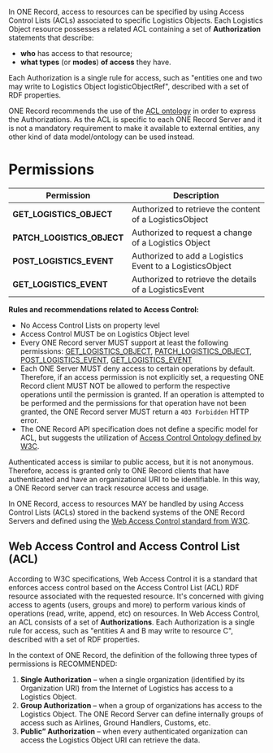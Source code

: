 In ONE Record, access to resources can be specified by using Access Control Lists (ACLs) associated to specific Logistics Objects.
Each Logistics Object resource possesses a related ACL containing a set of **Authorization** statements that describe:

- **who** has access to that resource;
- **what types** (or **modes**) **of access** they have.

Each Authorization is a single rule for access, such as "entities one and two may write to Logistics Object logisticObjectRef", described with a set of RDF properties.

ONE Record recommends the use of the [ACL ontology](https://www.w3.org/ns/auth/acl) in order to express the Authorizations. As the ACL is specific to each ONE Record Server and it is not a mandatory requirement to make it available to external entities, any other kind of data model/ontology can be used instead.

# Permissions

| Permission                      | Description                                                  |
| ------------------------------- |  ----------------------------------------------------------- |
| **GET_LOGISTICS_OBJECT**        | Authorized to retrieve the content of a LogisticsObject      |
| **PATCH_LOGISTICS_OBJECT**      | Authorized to request a change of a Logistics Object         |
| **POST_LOGISTICS_EVENT**        | Authorized to add a Logistics Event to a LogisticsObject     |
| **GET_LOGISTICS_EVENT**         | Authorized to retrieve the details of a LogisticsEvent       |

**Rules and recommendations related to Access Control:**

- No Access Control Lists on property level
- Access Control MUST be on Logistics Object level
- Every ONE Record server MUST support at least the following permissions: [GET_LOGISTICS_OBJECT](https://onerecord.iata.org/ns/api#GET_LOGISTICS_OBJECT), [PATCH_LOGISTICS_OBJECT](https://onerecord.iata.org/ns/api#PATCH_LOGISTICS_OBJECT), [POST_LOGISTICS_EVENT](https://onerecord.iata.org/ns/api#POST_LOGISTICS_EVENT), [GET_LOGISTICS_EVENT](https://onerecord.iata.org/ns/api#GET_LOGISTICS_EVENT)
- Each ONE Server MUST deny access to certain operations by default. Therefore, if an access permission is not explicitly set, a requesting ONE Record client MUST NOT be allowed to perform the respective operations until the permission is granted. If an operation is attempted to be performed and the permissions for that operation have not been granted, the ONE Record server MUST return a `403 Forbidden` HTTP error.
- The ONE Record API specification does not define a specific model for ACL, but suggests the utilization of [Access Control Ontology defined by W3C](https://www.w3.org/ns/auth/acl).

Authenticated access is similar to public access, but it is not anonymous. 
Therefore, access is granted only to ONE Record clients that have authenticated and have an organizational URI to be identifiable. 
In this way, a ONE Record server can track resource access and usage.

In ONE Record, access to resources MAY be handled by using Access Control Lists (ACLs) stored in the backend systems of the ONE Record Servers and defined using the [Web Access Control standard from W3C](https://www.w3.org/wiki/WebAccessControl).

## Web Access Control and Access Control List (ACL)

According to W3C specifications, Web Access Control it is a standard that enforces access control based on the Access Control List (ACL) RDF resource associated with the requested resource. 
It's concerned with giving access to agents (users, groups and more) to perform various kinds of operations (read, write, append, etc) on resources. 
In Web Access Control, an ACL consists of a set of **Authorizations**. 
Each Authorization is a single rule for access, such as "entities A and B may write to resource C", described with a set of RDF properties.

In the context of ONE Record, the definition of the following three types of permissions is RECOMMENDED:

1. **Single Authorization** – when a single organization (identified by its Organization URI) from the Internet of Logistics has access to a Logistics Object.
2. **Group Authorization** – when a group of organizations has access to the Logistics Object. The ONE Record Server can define internally groups of access such as Airlines, Ground Handlers, Customs, etc.
3. **Public” Authorization** – when every authenticated organization can access the Logistics Object URI can retrieve the data.



